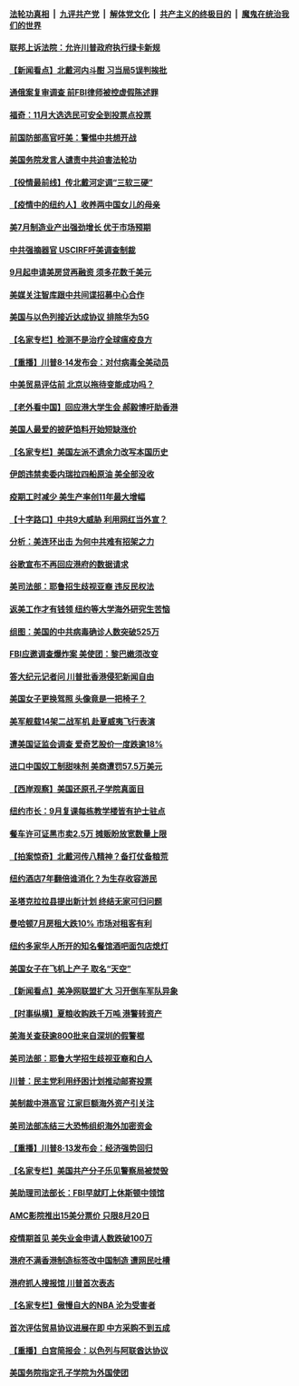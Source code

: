 

####  [法轮功真相](../../../../basic/blob/master/README.md?t=08151102) &nbsp;|&nbsp; [九评共产党](../../../../9ping.md/blob/master/README.md?t=08151102) &nbsp;|&nbsp; [解体党文化](../../../../jtdwh.md/blob/master/README.md?t=08151102)  &nbsp;|&nbsp; [共产主义的终极目的](../../../../gczydzjmd.md/blob/master/README.md?t=08151102) &nbsp;|&nbsp; [魔鬼在统治我们的世界](../../../../mgztzwmdsj.md/blob/master/README.md?t=08151102) 

#### [联邦上诉法院：允许川普政府执行绿卡新规](../pages/nsc412/n12332174.md?t=08151102) 

#### [【新闻看点】北戴河内斗酣 习当局5误判挨批](../pages/nsc412/n12331775.md?t=08151102) 

#### [通俄案复审调查 前FBI律师被控虚假陈述罪](../pages/nsc412/n12332152.md?t=08151102) 

#### [福奇：11月大选选民可安全到投票点投票](../pages/nsc412/n12332163.md?t=08151102) 

#### [前国防部高官吁美：警惕中共想开战](../pages/nsc412/n12331800.md?t=08151102) 

#### [美国务院发言人谴责中共迫害法轮功](../pages/nsc412/n12332087.md?t=08151102) 

#### [【役情最前线】传北戴河定调“三软三硬”](../pages/nsc412/n12331648.md?t=08151102) 

#### [【疫情中的纽约人】收养两中国女儿的母亲](../pages/nsc412/n12331986.md?t=08151102) 

#### [美7月制造业产出强劲增长 优于市场预期](../pages/nsc412/n12331736.md?t=08151102) 

#### [中共强摘器官 USCIRF吁美调查制裁](../pages/nsc412/n12331763.md?t=08151102) 

#### [9月起申请美房贷再融资 须多花数千美元](../pages/nsc412/n12331587.md?t=08151102) 

#### [美媒关注智库跟中共间谍招募中心合作](../pages/nsc412/n12331715.md?t=08151102) 

#### [美国与以色列接近达成协议 排除华为5G](../pages/nsc412/n12331699.md?t=08151102) 

#### [【名家专栏】检测不是治疗全球瘟疫良方](../pages/nsc412/n12328232.md?t=08151102) 

#### [【重播】川普8·14发布会：对付病毒全美动员](../pages/nsc412/n12330574.md?t=08151102) 

#### [中美贸易评估前 北京以拖待变能成功吗？](../pages/nsc412/n12331495.md?t=08151102) 

#### [【老外看中国】回应港大学生会 郝毅博吁助香港](../pages/nsc412/n12331588.md?t=08151102) 

#### [美国人最爱的披萨馅料开始短缺涨价](../pages/nsc412/n12331415.md?t=08151102) 

#### [【名家专栏】美国左派不遗余力改写本国历史](../pages/nsc412/n12330750.md?t=08151102) 

#### [伊朗违禁卖委内瑞拉四船原油 美全部没收](../pages/nsc412/n12331397.md?t=08151102) 

#### [疫期工时减少 美生产率创11年最大增幅](../pages/nsc412/n12330991.md?t=08151102) 

#### [【十字路口】中共9大威胁 利用网红当外宣？](../pages/nsc412/n12329605.md?t=08151102) 

#### [分析：美连环出击 为何中共难有招架之力](../pages/nsc412/n12330899.md?t=08151102) 

#### [谷歌宣布不再回应港府的数据请求](../pages/nsc412/n12331052.md?t=08151102) 

#### [美司法部：耶鲁招生歧视亚裔 违反民权法](../pages/nsc412/n12329792.md?t=08151102) 

#### [返美工作才有钱领 纽约等大学海外研究生苦恼](../pages/nsc412/n12329651.md?t=08151102) 

#### [组图：美国的中共病毒确诊人数突破525万](../pages/nsc412/n12330462.md?t=08151102) 

#### [FBI应邀调查爆炸案 美使团：黎巴嫩须改变](../pages/nsc412/n12330630.md?t=08151102) 

#### [答大纪元记者问 川普批香港侵犯新闻自由](../pages/nsc412/n12329504.md?t=08151102) 

#### [美国女子更换驾照 头像竟是一把椅子？](../pages/nsc412/n12329959.md?t=08151102) 

#### [美军舰载14架二战军机 赴夏威夷飞行表演](../pages/nsc412/n12330375.md?t=08151102) 

#### [遭美国证监会调查 爱奇艺股价一度跌逾18%](../pages/nsc412/n12330271.md?t=08151102) 

#### [进口中国奴工制甜味剂 美商遭罚57.5万美元](../pages/nsc412/n12329979.md?t=08151102) 

#### [【西岸观察】美国还原孔子学院真面目](../pages/nsc412/n12329821.md?t=08151102) 

#### [纽约市长：9月复课每栋教学楼皆有护士驻点](../pages/nsc412/n12329813.md?t=08151102) 

#### [餐车许可证黑市卖2.5万 摊贩盼放宽数量上限](../pages/nsc412/n12329806.md?t=08151102) 

#### [【拍案惊奇】北戴河传八精神？备打仗备粮荒](../pages/nsc412/n12329716.md?t=08151102) 

#### [纽约酒店7年翻倍谁消化？为生存收容游民](../pages/nsc412/n12329636.md?t=08151102) 

#### [圣塔克拉拉县提出新计划 终结无家可归问题](../pages/nsc412/n12329965.md?t=08151102) 

#### [曼哈顿7月房租大跌10% 市场对租客有利](../pages/nsc412/n12329654.md?t=08151102) 

#### [纽约多家华人所开的知名餐馆酒吧面包店熄灯](../pages/nsc412/n12329795.md?t=08151102) 

#### [美国女子在飞机上产子 取名“天空”](../pages/nsc412/n12329822.md?t=08151102) 

#### [【新闻看点】美净网联盟扩大 习开倒车军队异象](../pages/nsc412/n12328996.md?t=08151102) 

#### [【时事纵横】夏粮收购跌千万吨 港警转资产](../pages/nsc412/n12329013.md?t=08151102) 

#### [美海关查获逾800批来自深圳的假警棍](../pages/nsc412/n12329233.md?t=08151102) 

#### [美司法部：耶鲁大学招生歧视亚裔和白人](../pages/nsc412/n12329218.md?t=08151102) 

#### [川普：民主党利用纾困计划推动邮寄投票](../pages/nsc412/n12329251.md?t=08151102) 

#### [美制裁中港高官 江家巨额海外资产引关注](../pages/nsc412/n12329194.md?t=08151102) 

#### [美司法部冻结三大恐怖组织海外加密资金](../pages/nsc412/n12328927.md?t=08151102) 

#### [【重播】川普8·13发布会：经济强势回归](../pages/nsc412/n12328973.md?t=08151102) 

#### [【名家专栏】美国共产分子乐见警察局被焚毁](../pages/nsc412/n12328219.md?t=08151102) 

#### [美助理司法部长：FBI早就盯上休斯顿中领馆](../pages/nsc412/n12328506.md?t=08151102) 

#### [AMC影院推出15美分票价 只限8月20日](../pages/nsc412/n12328919.md?t=08151102) 

#### [疫情期首见 美失业金申请人数跌破100万](../pages/nsc412/n12328716.md?t=08151102) 

#### [港府不满香港制造标签改中国制造 遭网民吐槽](../pages/nsc412/n12328870.md?t=08151102) 

#### [港府抓人搜报馆 川普首次表态](../pages/nsc412/n12328346.md?t=08151102) 

#### [【名家专栏】傲慢自大的NBA 沦为受害者](../pages/nsc412/n12324139.md?t=08151102) 

#### [首次评估贸易协议进展在即 中方采购不到五成](../pages/nsc412/n12328604.md?t=08151102) 

#### [【重播】白宫简报会：以色列与阿联酋达协议](../pages/nsc412/n12327957.md?t=08151102) 

#### [美国务院指定孔子学院为外国使团](../pages/nsc412/n12328732.md?t=08151102) 

